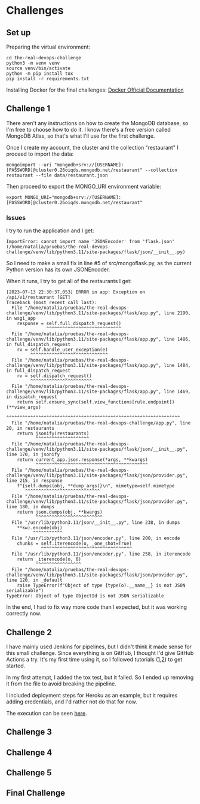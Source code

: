 
# Challenges

## Set up
Preparing the virtual environment:
```
cd the-real-devops-challenge
python3 -m venv venv
source venv/bin/activate
python -m pip install tox
pip install -r requirements.txt
```

Installing Docker for the final challenges: [Docker Official Documentation](https://docs.docker.com/engine/install/ubuntu/#set-up-the-repository)


## Challenge 1

There aren't any instructions on how to create the MongoDB database, so I'm free to choose how to do it. I know there's a free version called MongoDB Atlas, so that's what I'll use for the first challenge.

Once I create my account, the cluster and the collection "restaurant" I proceed to import the data:
```
mongoimport --uri "mongodb+srv://[USERNAME]:[PASSWORD]@cluster0.26oiqds.mongodb.net/restaurant" --collection restaurant --file data/restaurant.json
```

Then proceed to export the MONGO_URI environment variable:
```
export MONGO_URI="mongodb+srv://[USERNAME]:[PASSWORD]@cluster0.26oiqds.mongodb.net/restaurant"
```

### Issues
I try to run the application and I get:


```
ImportError: cannot import name 'JSONEncoder' from 'flask.json' (/home/natalia/pruebas/the-real-devops-challenge/venv/lib/python3.11/site-packages/flask/json/__init__.py)
```

So I need to make a small fix in line #5 of src/mongoflask.py, as the current Python version has its own JSONEncoder.

When it runs, I try to get all of the restaurants I get:

```
[2023-07-13 22:30:37,053] ERROR in app: Exception on /api/v1/restaurant [GET]
Traceback (most recent call last):
  File "/home/natalia/pruebas/the-real-devops-challenge/venv/lib/python3.11/site-packages/flask/app.py", line 2190, in wsgi_app
    response = self.full_dispatch_request()
               ^^^^^^^^^^^^^^^^^^^^^^^^^^^^
  File "/home/natalia/pruebas/the-real-devops-challenge/venv/lib/python3.11/site-packages/flask/app.py", line 1486, in full_dispatch_request
    rv = self.handle_user_exception(e)
         ^^^^^^^^^^^^^^^^^^^^^^^^^^^^^
  File "/home/natalia/pruebas/the-real-devops-challenge/venv/lib/python3.11/site-packages/flask/app.py", line 1484, in full_dispatch_request
    rv = self.dispatch_request()
         ^^^^^^^^^^^^^^^^^^^^^^^
  File "/home/natalia/pruebas/the-real-devops-challenge/venv/lib/python3.11/site-packages/flask/app.py", line 1469, in dispatch_request
    return self.ensure_sync(self.view_functions[rule.endpoint])(**view_args)
           ^^^^^^^^^^^^^^^^^^^^^^^^^^^^^^^^^^^^^^^^^^^^^^^^^^^^^^^^^^^^^^^^^
  File "/home/natalia/pruebas/the-real-devops-challenge/app.py", line 20, in restaurants
    return jsonify(restaurants)
           ^^^^^^^^^^^^^^^^^^^^
  File "/home/natalia/pruebas/the-real-devops-challenge/venv/lib/python3.11/site-packages/flask/json/__init__.py", line 170, in jsonify
    return current_app.json.response(*args, **kwargs)
           ^^^^^^^^^^^^^^^^^^^^^^^^^^^^^^^^^^^^^^^^^^
  File "/home/natalia/pruebas/the-real-devops-challenge/venv/lib/python3.11/site-packages/flask/json/provider.py", line 215, in response
    f"{self.dumps(obj, **dump_args)}\n", mimetype=self.mimetype
       ^^^^^^^^^^^^^^^^^^^^^^^^^^^^
  File "/home/natalia/pruebas/the-real-devops-challenge/venv/lib/python3.11/site-packages/flask/json/provider.py", line 180, in dumps
    return json.dumps(obj, **kwargs)
           ^^^^^^^^^^^^^^^^^^^^^^^^^
  File "/usr/lib/python3.11/json/__init__.py", line 238, in dumps
    **kw).encode(obj)
          ^^^^^^^^^^^
  File "/usr/lib/python3.11/json/encoder.py", line 200, in encode
    chunks = self.iterencode(o, _one_shot=True)
             ^^^^^^^^^^^^^^^^^^^^^^^^^^^^^^^^^^
  File "/usr/lib/python3.11/json/encoder.py", line 258, in iterencode
    return _iterencode(o, 0)
           ^^^^^^^^^^^^^^^^^
  File "/home/natalia/pruebas/the-real-devops-challenge/venv/lib/python3.11/site-packages/flask/json/provider.py", line 120, in _default
    raise TypeError(f"Object of type {type(o).__name__} is not JSON serializable")
TypeError: Object of type ObjectId is not JSON serializable
```

In the end, I had to fix way more code than I expected, but it was working correctly now.

## Challenge 2

I have mainly used Jenkins for pipelines, but I didn't think it made sense for this small challenge. Since everything is on GitHub, I thought I'd give GitHub Actions a try. It's my first time using it, so I followed tutorials ([1](https://docs.github.com/en/actions/quickstart),[2](https://www.honeybadger.io/blog/flask-github-actions-continuous-delivery/)) to get started.

In my first attempt, I added the tox test, but it failed. So I ended up removing it from the file to avoid breaking the pipeline.

I included deployment steps for Heroku as an example, but it requires adding credentials, and I'd rather not do that for now.

The execution can be seen [here](https://github.com/natgarea/the-real-devops-challenge/actions/workflows/github-actions.yml).

## Challenge 3

## Challenge 4

## Challenge 5

## Final Challenge
